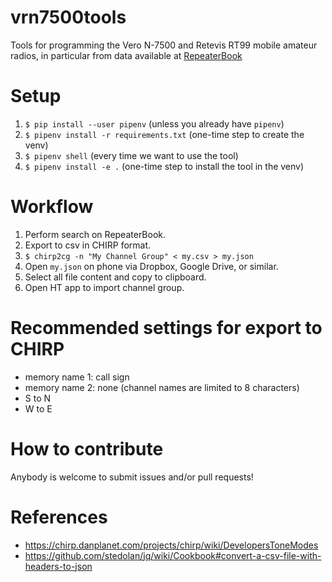 # vrn7500tools

Tools for programming the Vero N-7500 and Retevis RT99 mobile amateur radios, in particular from data available at [RepeaterBook](https://repeaterbook.com/index.php/en-us/home)

# Setup

1. `$ pip install --user pipenv` (unless you already have `pipenv`)
1. `$ pipenv install -r requirements.txt` (one-time step to create the venv)
1. `$ pipenv shell` (every time we want to use the tool)
1. `$ pipenv install -e .` (one-time step to install the tool in the venv)

# Workflow

1. Perform search on RepeaterBook.
1. Export to csv in CHIRP format.
1. `$ chirp2cg -n "My Channel Group" < my.csv > my.json`
1. Open `my.json` on phone via Dropbox, Google Drive, or similar.
1. Select all file content and copy to clipboard.
1. Open HT app to import channel group.

# Recommended settings for export to CHIRP

  - memory name 1: call sign
  - memory name 2: none (channel names are limited to 8 characters)
  - S to N
  - W to E

# How to contribute

Anybody is welcome to submit issues and/or pull requests!

# References

- https://chirp.danplanet.com/projects/chirp/wiki/DevelopersToneModes
- https://github.com/stedolan/jq/wiki/Cookbook#convert-a-csv-file-with-headers-to-json
